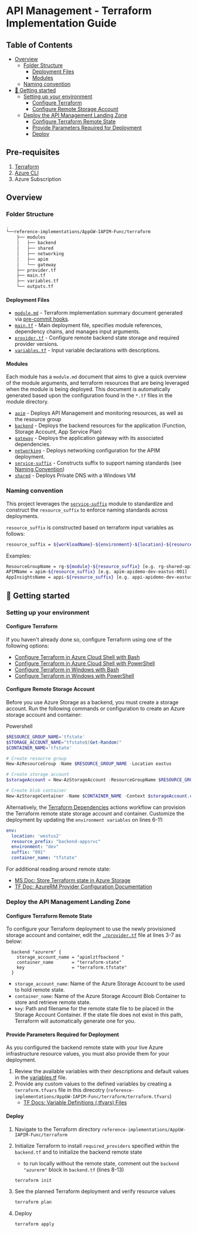# API Management - Terraform Implementation Guide

## Table of Contents

- [Overview](#overview)
  - [Folder Structure](#folder-structure)
    - [Deployment Files](#deployment-files)
    - [Modules](#modules)
  - [Naming convention](#naming-convention)
- [:rocket: Getting started](#-rocket--getting-started)
  - [Setting up your environment](#setting-up-your-environment)
    - [Configure Terraform](#configure-terraform)
    - [Configure Remote Storage Account](#configure-remote-storage-account)
  - [Deploy the API Management Landing Zone](#deploy-the-api-management-landing-zone)
    - [Configure Terraform Remote State](#configure-terraform-remote-state)
    - [Provide Parameters Required for Deployment](#provide-parameters-required-for-deployment)
    - [Deploy](#deploy)

## Pre-requisites

1. [Terraform](#configure-terraform)
1. [Azure CLI](https://docs.microsoft.com/en-us/cli/azure/install-azure-cli)
1. Azure Subscription

## Overview

### Folder Structure

```bash
.
└──reference-implementations/AppGW-IAPIM-Func/terraform
    ├── modules
    │   ├── backend
    │   ├── shared
    │   ├── networking
    │   ├── apim
    │   └── gateway
    ├── provider.tf
    ├── main.tf
    ├── variables.tf
    └── outputs.tf

```

#### Deployment Files

- [`module.md`](./module.md) - Terraform implementation summary document generated via [pre-commit hooks](../../../.pre-commit-config.yaml).
- [`main.tf`](./main.tf) - Main deployment file, specifies module references, dependency chains, and manages input arguments.
- [`provider.tf`](./provider.tf) - Configure remote backend state storage and required provider versions.
- [`variables.tf`](./variables.tf) - Input variable declarations with descriptions.

#### Modules

Each module has a `module.md` document that aims to give a quick overview of the module arguments, and terraform resources that are being leveraged when the module is being deployed.
This document is automatically generated based upon the configuration found in the `*.tf` files in the module directory.

- [`apim`](./modules/apim/module.md) - Deploys API Management and monitoring resources, as well as the resource group
- [`backend`](./modules/backend/module.md) - Deploys the backend resources for the application (Function, Storage Account, App Service Plan)
- [`gateway`](./modules/gateway/module.md) - Deploys the application gateway with its associated dependencies.
- [`networking`](./modules/networking/module.md) - Deploys networking configuration for the APIM deployment.
- [`service-suffix`](./modules/service-suffix/module.md) - Constructs suffix to support naming standards (see [Naming Convention](#naming-convention))
- [`shared`](./modules/shared/module.md) - Deploys Private DNS with a Windows VM

### Naming convention

This project leverages the [`service-suffix`](./modules/service-suffix/) module to standardize and construct the `resource_suffix` to enforce naming standards across deployments.

`resource_suffix` is constructed based on terraform input variables as follows:

```bash
resource_suffix = ${workloadName}-${environment}-${location}-${resource_suffix}
```

Examples:

```bash
ResourceGroupName = rg-${module}-${resource_suffix} [e.g. rg-shared-apidemo-dev-eastus-001]
APIMName = apim-${resource_suffix} [e.g. apim-apidemo-dev-eastus-001]
AppInsightsName = appi-${resource_suffix} [e.g. appi-apidemo-dev-eastus-001]
```

## :rocket: Getting started

### Setting up your environment

#### Configure Terraform

If you haven't already done so, configure Terraform using one of the following options:

- [Configure Terraform in Azure Cloud Shell with Bash](https://docs.microsoft.com/en-us/azure/developer/terraform/get-started-cloud-shell-bash)
- [Configure Terraform in Azure Cloud Shell with PowerShell](https://docs.microsoft.com/en-us/azure/developer/terraform/get-started-cloud-shell-powershell)
- [Configure Terraform in Windows with Bash](https://docs.microsoft.com/en-us/azure/developer/terraform/get-started-windows-bash)
- [Configure Terraform in Windows with PowerShell](https://docs.microsoft.com/en-us/azure/developer/terraform/get-started-windows-powershell)

#### Configure Remote Storage Account

Before you use Azure Storage as a backend, you must create a storage account.
Run the following commands or configuration to create an Azure storage account and container:

Powershell

```powershell
$RESOURCE_GROUP_NAME='tfstate'
$STORAGE_ACCOUNT_NAME="tfstate$(Get-Random)"
$CONTAINER_NAME='tfstate'

# Create resource group
New-AzResourceGroup -Name $RESOURCE_GROUP_NAME -Location eastus

# Create storage account
$storageAccount = New-AzStorageAccount -ResourceGroupName $RESOURCE_GROUP_NAME -Name $STORAGE_ACCOUNT_NAME -SkuName Standard_LRS -Location eastus -AllowBlobPublicAccess $true

# Create blob container
New-AzStorageContainer -Name $CONTAINER_NAME -Context $storageAccount.context -Permission blob
```

Alternatively, the [Terraform Dependencies](../../../.github/workflows/terraform-dependencies.yml) actions workflow can provision the Terraform remote state storage account and container. Customize the deployment by updating the `environment variables` on lines 6-11:

```yaml
env:
  location: 'westus2'
  resource_prefix: "backend-appsrvc"
  environment: "dev"
  suffix: "001"
  container_name: "tfstate"
```

For additional reading around remote state:

- [MS Doc: Store Terraform state in Azure Storage](https://docs.microsoft.com/en-us/azure/developer/terraform/store-state-in-azure-storage?tabs=azure-cli)
- [TF Doc: AzureRM Provider Configuration Documentation](https://www.terraform.io/language/settings/backends/azurerm)

### Deploy the API Management Landing Zone

#### Configure Terraform Remote State

To configure your Terraform deployment to use the newly provisioned storage account and container, edit the [`./provider.tf`](./provider.tf) file at lines 3-7 as below:

```hcl
  backend "azurerm" {
    storage_account_name = "apimlztfbackend "
    container_name       = "terraform-state"
    key                  = "terraform.tfstate"
  }
```

- `storage_account_name`: Name of the Azure Storage Account to be used to hold remote state.
- `container_name`: Name of the Azure Storage Account Blob Container to store and retrieve remote state.
- `key`: Path and filename for the remote state file to be placed in the Storage Account Container. If the state file does not exist in this path, Terraform will automatically generate one for you.

#### Provide Parameters Required for Deployment

As you configured the backend remote state with your live Azure infrastructure resource values, you must also provide them for your deployment.

1. Review the available variables with their descriptions and default values in the [variables.tf](./variables.tf) file.
2. Provide any custom values to the defined variables by creating a `terraform.tfvars` file in this direcotry (`reference-implementations/AppGW-IAPIM-Func/terraform/terraform.tfvars`)
    - [TF Docs: Variable Definitions (.tfvars) Files](https://www.terraform.io/language/values/variables#variable-definitions-tfvars-files)

#### Deploy

1. Navigate to the Terraform directory `reference-implementations/AppGW-IAPIM-Func/terraform`
1. Initialize Terraform to install `required_providers` specified within the `backend.tf` and to initialize the backend remote state
    - to run locally without the remote state, comment out the `backend "azurerm"` block in `backend.tf` (lines 8-13)

    ```bash
    terraform init
    ```

1. See the planned Terraform deployment and verify resource values

    ```bash
    terraform plan
    ```

1. Deploy

    ```bash
    terraform apply
    ```
